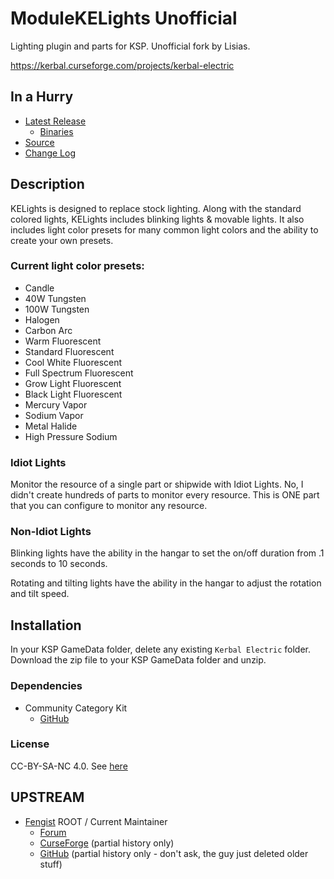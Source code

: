 # ModuleKELights Unofficial
Lighting plugin and parts for KSP. Unofficial fork by Lisias.

https://kerbal.curseforge.com/projects/kerbal-electric


## In a Hurry

* [Latest Release](https://github.com/net-lisias-kspu/ModuleKELights/releases)
	+ [Binaries](https://github.com/net-lisias-kspu/ModuleKELights/tree/Archive)
* [Source](https://github.com/net-lisias-kspu/ModuleKELights)
* [Change Log](./CHANGE_LOG.md)


## Description

KELights is designed to replace stock lighting.  Along with the standard colored lights, KELights includes blinking lights & movable lights.  It also includes light color presets for many common light colors and the ability to create your own presets. 

### Current light color presets:

* Candle
* 40W Tungsten
* 100W Tungsten
* Halogen
* Carbon Arc
* Warm Fluorescent
* Standard Fluorescent
* Cool White Fluorescent
* Full Spectrum Fluorescent
* Grow Light Fluorescent
* Black Light Fluorescent
* Mercury Vapor
* Sodium Vapor
* Metal Halide
* High Pressure Sodium

### Idiot Lights

Monitor the resource of a single part or shipwide with Idiot Lights.  No, I didn't create hundreds of parts to monitor every resource. This is ONE part that you can configure to monitor any resource.

### Non-Idiot Lights

Blinking lights have the ability in the hangar to set the on/off duration from .1 seconds to 10 seconds.

Rotating and tilting lights have the ability in the hangar to adjust the rotation and tilt speed.


## Installation

In your KSP GameData folder, delete any existing `Kerbal Electric` folder. Download the zip file to your KSP GameData folder and unzip.﻿


### Dependencies

* Community Category Kit
	+ [GitHub](https://github.com/BobPalmer/CommunityCategoryKit)

### License

CC-BY-SA-NC 4.0. See [here](./LICENSE)


## UPSTREAM

* [Fengist](https://forum.kerbalspaceprogram.com/index.php?/profile/78435-fengist/) ROOT / Current Maintainer
	+ [Forum](https://forum.kerbalspaceprogram.com/index.php?/topic/165449-wip-14x-kerbal-electric-idiot-lights-duh-slime-lights-yuk/&)
	+ [CurseForge](https://kerbal.curseforge.com/projects/kerbal-electric) (partial history only)
	+ [GitHub](https://github.com/Fengist/ModuleKELights) (partial history only - don't ask, the guy just deleted older stuff)
